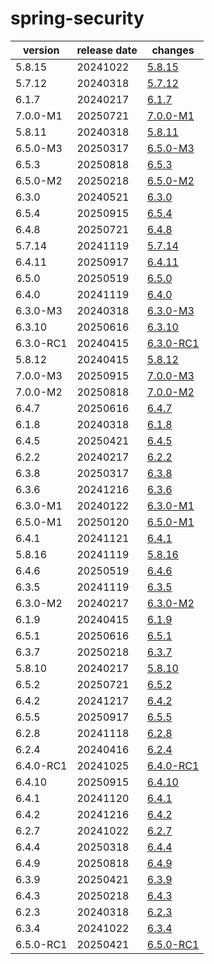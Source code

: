 # spring-security	


|version|release date|changes|
|---|---|---|
|5.8.15|20241022|[5.8.15](./5.8.15-20241022.md)|
|5.7.12|20240318|[5.7.12](./5.7.12-20240318.md)|
|6.1.7|20240217|[6.1.7](./6.1.7-20240217.md)|
|7.0.0-M1|20250721|[7.0.0-M1](./7.0.0-M1-20250721.md)|
|5.8.11|20240318|[5.8.11](./5.8.11-20240318.md)|
|6.5.0-M3|20250317|[6.5.0-M3](./6.5.0-M3-20250317.md)|
|6.5.3|20250818|[6.5.3](./6.5.3-20250818.md)|
|6.5.0-M2|20250218|[6.5.0-M2](./6.5.0-M2-20250218.md)|
|6.3.0|20240521|[6.3.0](./6.3.0-20240521.md)|
|6.5.4|20250915|[6.5.4](./6.5.4-20250915.md)|
|6.4.8|20250721|[6.4.8](./6.4.8-20250721.md)|
|5.7.14|20241119|[5.7.14](./5.7.14-20241119.md)|
|6.4.11|20250917|[6.4.11](./6.4.11-20250917.md)|
|6.5.0|20250519|[6.5.0](./6.5.0-20250519.md)|
|6.4.0|20241119|[6.4.0](./6.4.0-20241119.md)|
|6.3.0-M3|20240318|[6.3.0-M3](./6.3.0-M3-20240318.md)|
|6.3.10|20250616|[6.3.10](./6.3.10-20250616.md)|
|6.3.0-RC1|20240415|[6.3.0-RC1](./6.3.0-RC1-20240415.md)|
|5.8.12|20240415|[5.8.12](./5.8.12-20240415.md)|
|7.0.0-M3|20250915|[7.0.0-M3](./7.0.0-M3-20250915.md)|
|7.0.0-M2|20250818|[7.0.0-M2](./7.0.0-M2-20250818.md)|
|6.4.7|20250616|[6.4.7](./6.4.7-20250616.md)|
|6.1.8|20240318|[6.1.8](./6.1.8-20240318.md)|
|6.4.5|20250421|[6.4.5](./6.4.5-20250421.md)|
|6.2.2|20240217|[6.2.2](./6.2.2-20240217.md)|
|6.3.8|20250317|[6.3.8](./6.3.8-20250317.md)|
|6.3.6|20241216|[6.3.6](./6.3.6-20241216.md)|
|6.3.0-M1|20240122|[6.3.0-M1](./6.3.0-M1-20240122.md)|
|6.5.0-M1|20250120|[6.5.0-M1](./6.5.0-M1-20250120.md)|
|6.4.1|20241121|[6.4.1](./6.4.1-20241121.md)|
|5.8.16|20241119|[5.8.16](./5.8.16-20241119.md)|
|6.4.6|20250519|[6.4.6](./6.4.6-20250519.md)|
|6.3.5|20241119|[6.3.5](./6.3.5-20241119.md)|
|6.3.0-M2|20240217|[6.3.0-M2](./6.3.0-M2-20240217.md)|
|6.1.9|20240415|[6.1.9](./6.1.9-20240415.md)|
|6.5.1|20250616|[6.5.1](./6.5.1-20250616.md)|
|6.3.7|20250218|[6.3.7](./6.3.7-20250218.md)|
|5.8.10|20240217|[5.8.10](./5.8.10-20240217.md)|
|6.5.2|20250721|[6.5.2](./6.5.2-20250721.md)|
|6.4.2|20241217|[6.4.2](./6.4.2-20241217.md)|
|6.5.5|20250917|[6.5.5](./6.5.5-20250917.md)|
|6.2.8|20241118|[6.2.8](./6.2.8-20241118.md)|
|6.2.4|20240416|[6.2.4](./6.2.4-20240416.md)|
|6.4.0-RC1|20241025|[6.4.0-RC1](./6.4.0-RC1-20241025.md)|
|6.4.10|20250915|[6.4.10](./6.4.10-20250915.md)|
|6.4.1|20241120|[6.4.1](./6.4.1-20241120.md)|
|6.4.2|20241216|[6.4.2](./6.4.2-20241216.md)|
|6.2.7|20241022|[6.2.7](./6.2.7-20241022.md)|
|6.4.4|20250318|[6.4.4](./6.4.4-20250318.md)|
|6.4.9|20250818|[6.4.9](./6.4.9-20250818.md)|
|6.3.9|20250421|[6.3.9](./6.3.9-20250421.md)|
|6.4.3|20250218|[6.4.3](./6.4.3-20250218.md)|
|6.2.3|20240318|[6.2.3](./6.2.3-20240318.md)|
|6.3.4|20241022|[6.3.4](./6.3.4-20241022.md)|
|6.5.0-RC1|20250421|[6.5.0-RC1](./6.5.0-RC1-20250421.md)|
